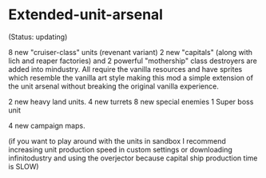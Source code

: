 # Extended-unit-arsenal

(Status: updating)

8 new "cruiser-class" units (revenant variant)
2 new "capitals" (along with lich and reaper factories)
and 2 powerful "mothership" class destroyers are added into 
mindustry. All require the vanilla resources and have sprites which 
resemble the vanilla art style making this mod a simple extension of 
the unit arsenal without breaking the original vanilla experience.

2 new heavy land units.
4 new turrets
8 new special enemies
1 Super boss unit

4 new campaign maps.

(if you want to play around with the units in sandbox
I recommend increasing unit production
speed in custom settings or downloading infinitodustry and using the 
overjector because capital ship production time
is SLOW)


